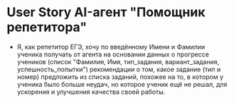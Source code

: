 # User Story AI-агент "Помощник репетитора"  

* Я, как репетитор ЕГЭ, хочу по введённому Имени и Фамилии ученика получать от агента на основании данных о прогрессе учеников (список "Фамилия, Имя, тип_задания, вариант_задания, успешность_попытки") рекомендации о том, какое задание (тип и номер) предложить из списка заданий, похожее на то, в котором у ученика было больше неудач, но которое ученик ещё не решал, для ускорения и улучшения качества своей работы.  
